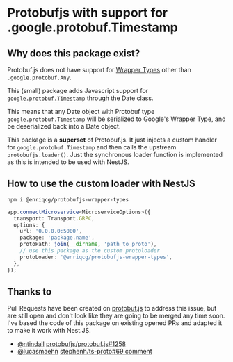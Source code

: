 # Protobufjs with support for .google.protobuf.Timestamp

## Why does this package exist?

Protobuf.js does not have support for [Wrapper Types](https://developers.google.com/protocol-buffers/docs/reference/google.protobuf) other than `.google.protobuf.Any`.

This (small) package adds Javascript support for [`google.protobuf.Timestamp`](https://developers.google.com/protocol-buffers/docs/reference/google.protobuf#google.protobuf.Timestamp) through the Date class.

This means that any Date object with Protobuf type `google.protobuf.Timestamp` will be serialized to Google's Wrapper Type, and be deserialized back into a Date object.

This package is a **superset** of Protobuf.js. It just injects a custom handler for `google.protobuf.Timestamp` and then calls the upstream `protobufjs.loader()`. Just the synchronous loader function is implemented as this is intended to be used with NestJS.

## How to use the custom loader with NestJS

`npm i @enriqcg/protobufjs-wrapper-types`

```typescript
app.connectMicroservice<MicroserviceOptions>({
  transport: Transport.GRPC,
  options: {
    url: '0.0.0.0:5000',
    package: 'package.name',
    protoPath: join(__dirname, 'path_to_proto'),
    // use this package as the custom protoloader
    protoLoader: '@enriqcg/protobufjs-wrapper-types',
  },
});
```

## Thanks to

Pull Requests have been created on [protobuf.js](https://github.com/protobufjs/protobuf.js) to address this issue, but are still open and don't look like they are going to be merged any time soon. I've based the code of this package on existing opened PRs and adapted it to make it work with Nest.JS.

- [@ntindall](https://github.com/ntindall) [protobufjs/protobuf.js#1258](https://github.com/protobufjs/protobuf.js/pull/1258)
- [@lucasmaehn](https://github.com/lucasmaehn) [stephenh/ts-proto#69 comment](https://github.com/stephenh/ts-proto/issues/69#issuecomment-1096981570)
